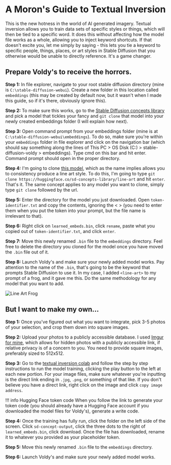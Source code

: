 # A Moron's Guide to Textual Inversion

This is the new hotness in the world of AI generated imagery. Textual inversion allows you to train data sets of specific styles or things, which will then be tied to a specific word. It does this without affecting how the model file works as a whole, allowing you to inject keyword shortcuts. If that doesn't excite you, let me simply by saying - this lets you tie a keyword to specific people, things, places, or art styles in Stable Diffusion that you otherwise would be unable to directly reference. It's a game changer.

## Prepare Voldy's to receive the horrors.

**Step 1:** In file explorer, navigate to your root stable diffusion directory (mine is `C:\stable-diffusion-webui`). Create a new folder in this location called `embeddings` (this may be created by default now, but it wasn't when I made this guide, so if it's there, obviously ignore this).

**Step 2:** To make sure this works, go to the [Stable Diffusion concepts library](https://huggingface.co/sd-concepts-library) and pick a model that tickles your fancy and `git clone` that model into your newly created embeddings folder (I will explain how next).

**Step 3:** Open command prompt from your embeddings folder (mine is at `C:\stable-diffusion-webui\embeddings`). To do so, make sure you're within your `embeddings` folder in file explorer and click on the navigation bar (which should say something along the lines of This PC > OS Disk (C:) > stable-diffusion-voldy > embeddings). Type cmd on this bar and hit enter. Command prompt should open in the proper directory.

**Step 4:** I'm going to clone [this model](https://huggingface.co/sd-concepts-library/line-art), which as the name implies allows you to consistency produce a line art style. To do this, I'm going to type `git clone https://huggingface.co/sd-concepts-library/line-art` and hit `enter`. That's it. The same concept applies to any model you want to clone, simply type `git clone` followed by the url.

**Step 5:** Enter the directory for the model you just downloaded. Open `token-identifier.txt` and copy the contents, ignoring the < > (you need to enter them when you put the token into your prompt, but the file name is irrelevant to that).

**Step 6:** Right click on `learned_embeds.bin`, click `rename`, paste what you copied out of `token-identifier.txt`, and click `enter`.

**Step 7:** Move this newly renamed `.bin` file to the `embeddings` directory. Feel free to delete the directory you cloned for the model once you have moved the `.bin` file out of it.

**Step 8:** Launch Voldy's and make sure your newly added model works. Pay attention to the name of the `.bin`, that's going to be the keyword that prompts Stable Diffusion to use it. In my case, I added `<line-art>` to my prompt of a frog, and it gave me this. Do the same methodology for any model that you want to add.

![Line Art Frog](https://i.imgur.com/mVtJBET.png)

## But I want to make my own...

**Step 1:** Once you've figured out what you want to integrate, pick 3-5 photos of your selection, and crop them down into square images.

**Step 2:** Upload your photos to a publicly accessible database. I used [Imgur for mine](https://imgur.com/), which allows for hidden photos with a publicly accessible link, if relative privacy is of a concern to you. You need to provide square images, preferably sized to 512x512.

**Step 3:** Go to the [textual inversion colab](https://colab.research.google.com/github/huggingface/notebooks/blob/main/diffusers/sd_textual_inversion_training.ipynb#scrollTo=Yl3r7A_3ASxm) and follow the step by step instructions to run the model training, clicking the play button to the left at each new portion. For your image files, make sure whatever you're inputting is the direct link ending in `.jpg`, `.png`, or something of that like. If you don't believe you have a direct link, right click on the image and click `copy image address`.

!!! info Hugging Face token code
	When you follow the link to generate your token code (you should already have a Hugging Face account if you downloaded the model files for Voldy's), generate a write code.

**Step 4:** Once the training has fully run, click the folder on the left side of the screen. Click `sd-concept-output`, click the three dots to the right of `learned_embeds.bin`, click download. Once the file has downloaded, rename it to whatever you provided as your placeholder token.

**Step 5:** Move this newly renamed `.bin` file to the `embeddings` directory.

**Step 6:** Launch Voldy's and make sure your newly added model works.
